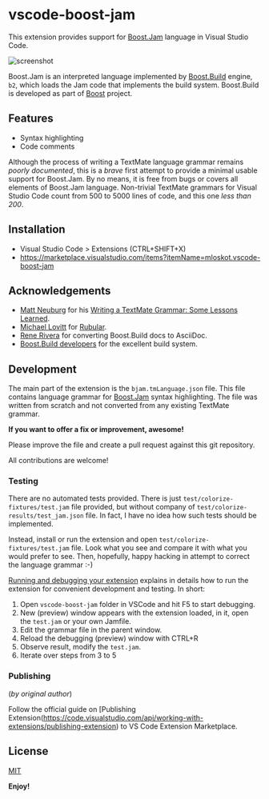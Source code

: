 # vscode-boost-jam

This extension provides support for [Boost.Jam](http://boost.org/build/)
language in Visual Studio Code.

![screenshot](images/screenshot.png)

Boost.Jam is an interpreted language implemented by [Boost.Build](http://boost.org/build/)
engine, `b2`, which loads the Jam code that implements the build system.
Boost.Build is developed as part of [Boost](https://boost.org) project.

## Features

- Syntax highlighting
- Code comments

Although the process of writing a TextMate language grammar remains
*poorly documented*, this is a *brave* first attempt to provide
a minimal usable support for Boost.Jam. By no means, it is free from
bugs or covers all elements of Boost.Jam language. Non-trivial TextMate
grammars for Visual Studio Code count from 500 to 5000 lines of code,
and this one *less than 200*.

## Installation

- Visual Studio Code > Extensions (CTRL+SHIFT+X)
- https://marketplace.visualstudio.com/items?itemName=mloskot.vscode-boost-jam

## Acknowledgements

- [Matt Neuburg](https://github.com/mattneub) for his [Writing a TextMate Grammar: Some Lessons Learned](http://www.apeth.com/nonblog/stories/textmatebundle.html).
- [Michael Lovitt](http://www.lovitt.net) for [Rubular](http://www.rubular.com/).
- [Rene Rivera](https://github.com/grafikrobot/) for converting Boost.Build docs to AsciiDoc.
- [Boost.Build developers](https://github.com/boostorg/build) for the excellent build system.

## Development

The main part of the extension is the `bjam.tmLanguage.json` file.
This file contains language grammar for [Boost.Jam](http://boost.org/build/) syntax highlighting.
The file was written from scratch and not converted from any existing TextMate grammar.

**If you want to offer a fix or improvement, awesome!**

Please improve the file and create a pull request against this git repository.

All contributions are welcome!

### Testing

There are no automated tests provided.
There is just `test/colorize-fixtures/test.jam` file provided,
but without company of `test/colorize-results/test_jam.json` file.
In fact, I have no idea how such tests should be implemented.

Instead, install or run the extension and open `test/colorize-fixtures/test.jam` file.
Look what you see and compare it with what you would prefer to see.
Then, hopefully, happy hacking in attempt to correct the language grammar :-)

[Running and debugging your extension](https://code.visualstudio.com/docs/extensions/developing-extensions)
explains in details how to run the extension for convenient development and testing. In short:

1. Open `vscode-boost-jam` folder in VSCode and hit F5 to start debugging.
2. New (preview) window appears with the extension loaded, in it, open the `test.jam` or your own Jamfile.
3. Edit the grammar file in the parent window.
4. Reload the debugging (preview) window with CTRL+R
5. Observe result, modify the `test.jam`.
6. Iterate over steps from 3 to 5

### Publishing

(*by original author*)

Follow the official guide on
[Publishing Extension(https://code.visualstudio.com/api/working-with-extensions/publishing-extension)
to VS Code Extension Marketplace.

## License

[MIT](https://github.com/twxs/vs.language.cmake/blob/master/LICENSE)

**Enjoy!**
